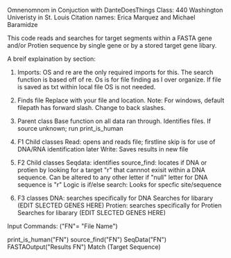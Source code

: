 Omnenomnom in Conjuction with DanteDoesThings
Class: 440 Washington Univeristy in St. Louis
Citation names: Erica Marquez and Michael Baramidze

This code reads and searches for target segments within a FASTA gene and/or Protien sequence by single gene or by a stored target gene libary. 

A breif explaination by section:

1. Imports: OS and re are the only required imports for this. 
The search function is based off of re. Os is for file finding as I over organize. 
If file is saved as txt within local file OS is not needed.

2. Finds file
Replace with your file and location.
Note: For windows, default filepath has forward slash. Change to back slashes.

3. Parent class
Base function on all data ran through.
Identifies files. 
If source unknown; run print_is_human

4. F1 Child classes
Read: opens and reads file; firstline skip is for use of DNA/RNA identification later
Write: Saves results in new file

5. F2 Child classes
Seqdata: identifies
source_find: locates if DNA or protien by looking for a target "r" that cannnot exisit within a DNA sequence.
	Can be altered to any other letter if "null" letter for DNA sequence is "r"
	Logic is if/else 
search: Looks for specfic site/sequence

6. F3 classes
DNA: searches specifically for DNA 
	Searches for libarary (EDIT SLECTED GENES HERE)
Protien: searches specifically for Protien 
	Searches for libarary (EDIT SLECTED GENES HERE)

Input Commands: ("FN"= "File Name")

print_is_human("FN")
source_find("FN")
SeqData("FN")
FASTAOutput("Results FN")
Match (Target Sequence)
